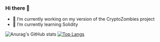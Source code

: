 ### Hi there 👋

- 🔭 I’m currently working on my version of the CryptoZombies project
- 🌱 I’m currently learning Solidity

![Anurag's GitHub stats](https://github-readme-stats.vercel.app/api?username=MR0kernel&theme=ocean_dark&show_icons=true)
[![Top Langs](https://github-readme-stats.vercel.app/api/top-langs/?username=MR0kernel&show_icons=true)](https://github.com/MR0kernel/CryptoZombies)




<!--- 👯 I’m looking to collaborate on ...
- 🤔 I’m looking for help with ...
- 💬 Ask me about ...
- 📫 How to reach me: ...
- 😄 Pronouns: ...
- ⚡ Fun fact: ...
-->
